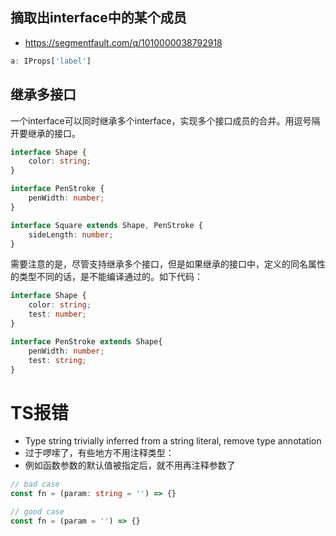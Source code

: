 ## 摘取出interface中的某个成员
- https://segmentfault.com/q/1010000038792918
```ts
a: IProps['label']
```

## 继承多接口
一个interface可以同时继承多个interface，实现多个接口成员的合并。用逗号隔开要继承的接口。
```ts
interface Shape {
    color: string;
}

interface PenStroke {
    penWidth: number;
}

interface Square extends Shape, PenStroke {
    sideLength: number;
}
```
需要注意的是，尽管支持继承多个接口，但是如果继承的接口中，定义的同名属性的类型不同的话，是不能编译通过的。如下代码：
```ts
interface Shape {
    color: string;
    test: number;
}

interface PenStroke extends Shape{
    penWidth: number;
    test: string;
}
```
# TS报错
- Type string trivially inferred from a string literal, remove type annotation
- 过于啰嗦了，有些地方不用注释类型：
- 例如函数参数的默认值被指定后，就不用再注释参数了
```ts
// bad case
const fn = (param: string = '') => {}

// good case 
const fn = (param = '') => {}
```